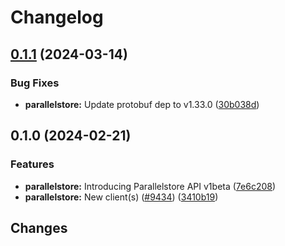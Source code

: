 # Changelog

## [0.1.1](https://github.com/googleapis/google-cloud-go/compare/parallelstore/v0.1.0...parallelstore/v0.1.1) (2024-03-14)


### Bug Fixes

* **parallelstore:** Update protobuf dep to v1.33.0 ([30b038d](https://github.com/googleapis/google-cloud-go/commit/30b038d8cac0b8cd5dd4761c87f3f298760dd33a))

## 0.1.0 (2024-02-21)


### Features

* **parallelstore:** Introducing Parallelstore API v1beta ([7e6c208](https://github.com/googleapis/google-cloud-go/commit/7e6c208c5d97d3f6e2f7fd7aca09b8ae98dc0bf2))
* **parallelstore:** New client(s) ([#9434](https://github.com/googleapis/google-cloud-go/issues/9434)) ([3410b19](https://github.com/googleapis/google-cloud-go/commit/3410b190796edbf73f439494abcbeb204ed5e395))

## Changes
